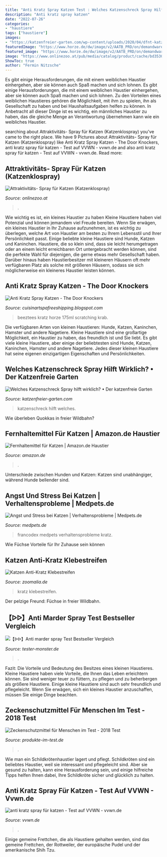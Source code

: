 ```yaml
---
title: "Anti Kratz Spray Katzen Test : Welches Katzenschreck Spray Hilft Wirklich? • Der Katzenfreie Garten"
description: "Anti kratz spray katzen"
date: "2022-07-26"
categories:
- "haustiere"
tags: ["haustiere"]
images:
- "https://katzenfreier-garten.com/wp-content/uploads/2020/04/dfnt-katzenabwehr-spray-250ml-anti-katzen-spray-katzenschreck-katzenfalle-altern.jpg"
featuredImage: "https://www.horze.de/dw/image/v2/AATB_PRD/on/demandware.static/-/Sites-hz-master-catalog/default/dw59314b54/beezteez/318994.jpg?sw=1600&amp;sh=1600&amp;q=100"
featured_image: "https://www.horze.de/dw/image/v2/AATB_PRD/on/demandware.static/-/Sites-hz-master-catalog/default/dw59314b54/beezteez/318994.jpg?sw=1600&amp;sh=1600&amp;q=100"
image: "https://www.onlinezoo.at/pub/media/catalog/product/cache/bd353027aac2df7eecae1f435ca320d5/g/g/ggf224-n.jpg"
ShowToc: true
author: "Fermin Nitzsche"
---
```



Es gibt einige Herausforderungen, die mit einem weiblichen Haustier einhergehen, aber sie können auch Spaß machen und sich lohnen.
Es gibt einige Herausforderungen, die mit einem weiblichen Haustier einhergehen, aber sie können auch Spaß machen und sich lohnen. Zu den Vorteilen eines weiblichen Haustieres gehören die Möglichkeit, mit ihm zu spielen, ihn als Gesellschaft zu haben und bei Haushaltsaufgaben helfen zu können. In Anbetracht all dieser Dinge ist es wichtig, ein männliches Haustier zu haben, das die gleiche Menge an Verantwortung übernehmen kann wie ein weibliches Haustier.

	

		
searching about Attraktivitäts- Spray für Katzen (Katzenklospray) you've came to the right place. We have 9 Pictures about Attraktivitäts- Spray für Katzen (Katzenklospray) like Anti Kratz Spray Katzen - The Door Knockers, anti kratz spray für katzen - Test auf VVWN - vvwn.de and also anti kratz spray für katzen - Test auf VVWN - vvwn.de. Read more:
		
    
## Attraktivitäts- Spray Für Katzen (Katzenklospray)

<img loading=lazy src="https://www.onlinezoo.at/pub/media/catalog/product/cache/bd353027aac2df7eecae1f435ca320d5/g/g/ggf224-n.jpg" onerror="this.onerror=null;this.src='https://tse4.mm.bing.net/th?id=OIP.Fp8PimEbSAjnnJUHYSIwawHaHa&amp;pid=15.1';" alt="Attraktivitäts- Spray für Katzen (Katzenklospray)">

_Source: onlinezoo.at_

>. 

	

Wie wichtig es ist, ein kleines Haustier zu haben
Kleine Haustiere haben viel Potenzial und können jemandem viel Freude bereiten. Wenn Sie erwägen, ein kleines Haustier in Ihr Zuhause aufzunehmen, ist es wichtig zu überlegen, welche Art von Haustier am besten zu Ihrem Lebensstil und Ihrer Persönlichkeit passt. Einige beliebte kleine Haustiere sind Hunde, Katzen und Kaninchen. Haustiere, die so klein sind, dass sie leicht herumgetragen oder an einem leicht erreichbaren Ort untergebracht werden können, sind die perfekte Wahl für diejenigen, die gerne etwas mehr Gesellschaft haben. Darüber hinaus haben Haustierbesitzer mit kleineren Häusern oft mehr verfügbaren Platz als solche mit größeren Häusern, sodass sie sich möglicherweise ein kleineres Haustier leisten können.

    
## Anti Kratz Spray Katzen - The Door Knockers

<img loading=lazy src="https://www.horze.de/dw/image/v2/AATB_PRD/on/demandware.static/-/Sites-hz-master-catalog/default/dw59314b54/beezteez/318994.jpg?sw=1600&amp;sh=1600&amp;q=100" onerror="this.onerror=null;this.src='https://tse2.mm.bing.net/th?id=OIP.B6JZ6BGJGPVhNISiJi6vCwHaHa&amp;pid=15.1';" alt="Anti Kratz Spray Katzen - The Door Knockers">

_Source: cuisinartspafreeshipping.blogspot.com_

>beeztees kratz horze 175ml scratching krab. 

	

Die verfügbaren Arten von kleinen Haustieren: Hunde, Katzen, Kaninchen, Hamster und andere Nagetiere.
Kleine Haustiere sind eine großartige Möglichkeit, ein Haustier zu haben, das freundlich ist und Sie liebt. Es gibt viele kleine Haustiere, aber einige der beliebtesten sind Hunde, Katzen, Kaninchen, Hamster und andere Nagetiere. Jedes dieser kleinen Haustiere hat seine eigenen einzigartigen Eigenschaften und Persönlichkeiten.

    
## Welches Katzenschreck Spray Hilft Wirklich? • Der Katzenfreie Garten

<img loading=lazy src="https://katzenfreier-garten.com/wp-content/uploads/2020/04/dfnt-katzenabwehr-spray-250ml-anti-katzen-spray-katzenschreck-katzenfalle-altern.jpg" onerror="this.onerror=null;this.src='https://tse4.mm.bing.net/th?id=OIP.RbDoYoL9vnOPpQ_QaxnwfwHaHa&amp;pid=15.1';" alt="Welches Katzenschreck Spray hilft wirklich? • Der katzenfreie Garten">

_Source: katzenfreier-garten.com_

>katzenschreck hilft welches. 

	

Wie überleben Quokkas in freier Wildbahn?

    
## Fernhaltemittel Für Katzen | Amazon.de Haustier

<img loading=lazy src="https://images-na.ssl-images-amazon.com/images/I/61QiU8jni5L._AC._SR180,230.jpg" onerror="this.onerror=null;this.src='https://tse3.mm.bing.net/th?id=OIP.nWUcw-OtJ2XL3svvAnD8bgAAAA&amp;pid=15.1';" alt="Fernhaltemittel für Katzen | Amazon.de Haustier">

_Source: amazon.de_

>. 

	

Unterschiede zwischen Hunden und Katzen: Katzen sind unabhängiger, während Hunde bellender sind.

    
## Angst Und Stress Bei Katzen | Verhaltensprobleme | Medpets.de

<img loading=lazy src="https://cdn.onlinepets.com/images/products/francodex_anti_krab_spray_111513_0200_medpets.jpg" onerror="this.onerror=null;this.src='https://tse3.mm.bing.net/th?id=OIP.vJ208bDRRj-AXl3Jy5-PbwAAAA&amp;pid=15.1';" alt="Angst und Stress bei Katzen | Verhaltensprobleme | Medpets.de">

_Source: medpets.de_

>francodex medpets verhaltensprobleme kratz. 

	

Wie Füchse Vorteile für Ihr Zuhause sein können

    
## Katzen Anti-Kratz Klebestreifen

<img loading=lazy src="https://static.zoomalia.com/prod_img/67452/la_8433d8e28caf901313a554cebc7d32e67e51612535042.jpg" onerror="this.onerror=null;this.src='https://tse4.mm.bing.net/th?id=OIP.V1x_WR1P1KSaa6iYR7M_6wHaSl&amp;pid=15.1';" alt="Katzen Anti-Kratz Klebestreifen">

_Source: zoomalia.de_

>kratz klebestreifen. 

	

Der pelzige Freund: Füchse in freier Wildbahn.

    
## 【ᐅᐅ】Anti Marder Spray Test Bestseller Vergleich

<img loading=lazy src="https://images-na.ssl-images-amazon.com/images/I/41EGPE8cCmL.jpg" onerror="this.onerror=null;this.src='https://tse1.mm.bing.net/th?id=OIP.pblzvnShTwbgjvMuiopu3wHaHa&amp;pid=15.1';" alt="【ᐅᐅ】Anti marder spray Test Bestseller Vergleich">

_Source: tester-monster.de_

>. 

	

Fazit: Die Vorteile und Bedeutung des Besitzes eines kleinen Haustieres.
Kleine Haustiere haben viele Vorteile, die Ihnen das Leben erleichtern können. Sie sind weniger teuer zu füttern, zu pflegen und zu beherbergen als größere Haustiere. Einige kleine Haustiere sind auch sehr freundlich und pflegeleicht. Wenn Sie erwägen, sich ein kleines Haustier anzuschaffen, müssen Sie einige Dinge beachten.

    
## Zeckenschutzmittel Für Menschen Im Test - 2018 Test

<img loading=lazy src="https://produkte-im-test.de/wp-content/uploads/Autan-Protection-Plus-Zeckenschutz.jpg" onerror="this.onerror=null;this.src='https://tse4.mm.bing.net/th?id=OIP.YFyskCT6v58v1jT1ZV9FnQAAAA&amp;pid=15.1';" alt="Zeckenschutzmittel für Menschen im Test - 2018 Test">

_Source: produkte-im-test.de_

>. 

	

Wie man ein Schildkrötenhaustier lagert und pflegt.
Schildkröten sind ein beliebtes Haustier, weil sie interessant und pflegeleicht sind. Aber sie gesund zu halten, kann eine Herausforderung sein, und einige hilfreiche Tipps helfen Ihnen dabei, Ihre Schildkröte sicher und glücklich zu halten.

    
## Anti Kratz Spray Für Katzen - Test Auf VVWN - Vvwn.de

<img loading=lazy src="https://vvwn.de/wp-content/plugins/aawp/public/image.php?url=aHR0cHM6Ly9tLm1lZGlhLWFtYXpvbi5jb20vaW1hZ2VzL0kvNDFnMSt5dXdpQ0wuanBn" onerror="this.onerror=null;this.src='https://tse2.mm.bing.net/th?id=OIP.yX0f3cEJfaqY4r1ahgE8vgHaHa&amp;pid=15.1';" alt="anti kratz spray für katzen - Test auf VVWN - vvwn.de">

_Source: vvwn.de_

>. 

	

Einige gemeine Frettchen, die als Haustiere gehalten werden, sind das gemeine Frettchen, der Rottweiler, der europäische Pudel und der amerikanische Shih Tzu.

